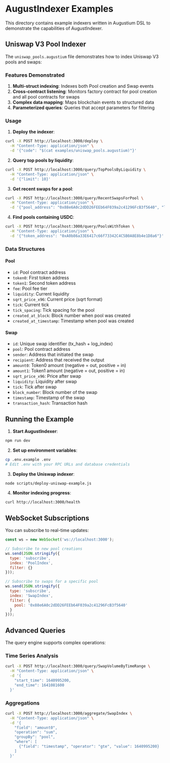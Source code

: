 # AugustIndexer Examples

This directory contains example indexers written in Augustium DSL to demonstrate the capabilities of AugustIndexer.

## Uniswap V3 Pool Indexer

The `uniswap_pools.augustium` file demonstrates how to index Uniswap V3 pools and swaps:

### Features Demonstrated

1. **Multi-struct indexing**: Indexes both Pool creation and Swap events
2. **Cross-contract listening**: Monitors factory contract for pool creation and all pool contracts for swaps
3. **Complex data mapping**: Maps blockchain events to structured data
4. **Parameterized queries**: Queries that accept parameters for filtering

### Usage

1. **Deploy the indexer**:
```bash
curl -X POST http://localhost:3000/deploy \
  -H "Content-Type: application/json" \
  -d '{"code": "$(cat examples/uniswap_pools.augustium)"}'
```

2. **Query top pools by liquidity**:
```bash
curl -X POST http://localhost:3000/query/TopPoolsByLiquidity \
  -H "Content-Type: application/json" \
  -d '{"limit": 10}'
```

3. **Get recent swaps for a pool**:
```bash
curl -X POST http://localhost:3000/query/RecentSwapsForPool \
  -H "Content-Type: application/json" \
  -d '{"pool_address": "0x88e6A0c2dDD26FEEb64F039a2c41296FcB3f5640", "limit": 20}'
```

4. **Find pools containing USDC**:
```bash
curl -X POST http://localhost:3000/query/PoolsWithToken \
  -H "Content-Type: application/json" \
  -d '{"token_address": "0xA0b86a33E6417c66f73342C4C5B0A8E8b4e1D8a6"}'
```

### Data Structures

#### Pool
- `id`: Pool contract address
- `token0`: First token address
- `token1`: Second token address  
- `fee`: Pool fee tier
- `liquidity`: Current liquidity
- `sqrt_price_x96`: Current price (sqrt format)
- `tick`: Current tick
- `tick_spacing`: Tick spacing for the pool
- `created_at_block`: Block number when pool was created
- `created_at_timestamp`: Timestamp when pool was created

#### Swap
- `id`: Unique swap identifier (tx_hash + log_index)
- `pool`: Pool contract address
- `sender`: Address that initiated the swap
- `recipient`: Address that received the output
- `amount0`: Token0 amount (negative = out, positive = in)
- `amount1`: Token1 amount (negative = out, positive = in)
- `sqrt_price_x96`: Price after swap
- `liquidity`: Liquidity after swap
- `tick`: Tick after swap
- `block_number`: Block number of the swap
- `timestamp`: Timestamp of the swap
- `transaction_hash`: Transaction hash

## Running the Example

1. **Start AugustIndexer**:
```bash
npm run dev
```

2. **Set up environment variables**:
```bash
cp .env.example .env
# Edit .env with your RPC URLs and database credentials
```

3. **Deploy the Uniswap indexer**:
```bash
node scripts/deploy-uniswap-example.js
```

4. **Monitor indexing progress**:
```bash
curl http://localhost:3000/health
```

## WebSocket Subscriptions

You can subscribe to real-time updates:

```javascript
const ws = new WebSocket('ws://localhost:3000');

// Subscribe to new pool creations
ws.send(JSON.stringify({
  type: 'subscribe',
  index: 'PoolIndex',
  filter: {}
}));

// Subscribe to swaps for a specific pool
ws.send(JSON.stringify({
  type: 'subscribe', 
  index: 'SwapIndex',
  filter: {
    pool: '0x88e6A0c2dDD26FEEb64F039a2c41296FcB3f5640'
  }
}));
```

## Advanced Queries

The query engine supports complex operations:

### Time Series Analysis
```bash
curl -X POST http://localhost:3000/query/SwapVolumeByTimeRange \
  -H "Content-Type: application/json" \
  -d '{
    "start_time": 1640995200,
    "end_time": 1641081600
  }'
```

### Aggregations
```bash
curl -X POST http://localhost:3000/aggregate/SwapIndex \
  -H "Content-Type: application/json" \
  -d '{
    "field": "amount0",
    "operation": "sum",
    "groupBy": "pool",
    "where": [
      {"field": "timestamp", "operator": "gte", "value": 1640995200}
    ]
  }'
```
